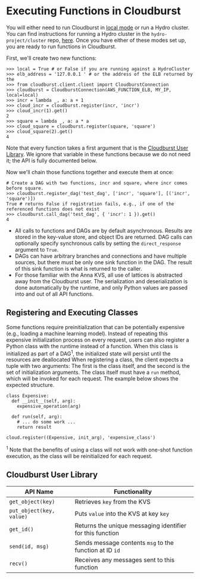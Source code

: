 # Executing Functions in Cloudburst

You will either need to run Cloudburst in [local mode](local-mode.md) or run a Hydro cluster. You can find instructions for running a Hydro cluster in the `hydro-project/cluster` repo, [here](https://github.com/hydro-project/cluster/blob/master/docs/getting-started-aws.md). Once you have either of these modes set up, you are ready to run functions in Cloudburst.

First, we'll create two new functions:

```python3
>>> local = True # or False if you are running against a HydroCluster
>>> elb_address = '127.0.0.1 ' # or the address of the ELB returned by the 
>>> from cloudburst.client.client import CloudburstConnection
>>> cloudburst = CloudburstConnection(AWS_FUNCTION_ELB, MY_IP, local=local)
>>> incr = lambda _, a: a + 1
>>> cloud_incr = cloudburst.register(incr, 'incr')
>>> cloud_incr(1).get()
2
>>> square = lambda _, a: a * a
>>> cloud_square = cloudburst.register(square, 'square')
>>> cloud_square(2).get()
4
```

Note that every function takes a first argument that is the [Cloudburst User Library](#CloudburstUserLibrary). We ignore that variable in these functions because we do not need it; the API is fully documented below.

Now we'll chain those functions together and execute them at once:

```python3
# Create a DAG with two functions, incr and square, where incr comes before square.
>>> cloudburst.register_dag('test_dag', ['incr', 'square'], [('incr', 'square')])
True # returns False if registration fails, e.g., if one of the referenced functions does not exist
>>> cloudburst.call_dag('test_dag', { 'incr': 1 }).get()
4
```

* All calls to functions and DAGs are by default asynchronous. Results are stored in the key-value store, and object IDs are returned. DAG calls can optionally specify synchronous calls by setting the `direct_response` argument to `True`.
* DAGs can have arbitrary branches and connections and have multiple sources, but there must be only one sink function in the DAG. The result of this sink function is what is returned to the caller.
* For those familiar with the Anna KVS, all use of lattices is abstracted away from the Cloudburst user. The serialization and deserialization is done automatically by the runtime, and only Python values are passed into and out of all API functions.

## Registering and Executing Classes

Some functions require preinitialization that can be potentially expensive (e.g., loading a machine learning model).
Instead of repeating this expensive initialization process on every request, users can also register a Python class with the runtime instead of a function.
When this class is initialized as part of a DAG<sup>1</sup>, the initialized state will persist until the resources are deallocated
When registering a class, the client expects a tuple with two arguments: The first is the class itself, and the second is the set of initialization arguments.
The class itself must have a `run` method, which will be invoked for each request.
The example below shows the expected structure.

```python3
class Expensive:
  def __init__(self, arg):
    expensive_operation(arg)

  def run(self, arg):
    # ... do some work ...
    return result 

cloud.register((Expensive, init_arg), 'expensive_class')
```

<sup>1</sup> Note that the benefits of using a class will not work with one-shot function execution, as the class will be reinitialized for each request.

## Cloudburst User Library

| API Name  | Functionality | 
|-----------|---------------|
| `get_object(key)`| Retrieves `key` from the KVS |
| `put_object(key, value)`| Puts `value` into the KVS at key `key` |
| `get_id()`| Returns the unique messaging identifier for this function |
| `send(id, msg)`| Sends message contents `msg` to the function at ID `id` |
| `recv()`| Receives any messages sent to this function |
